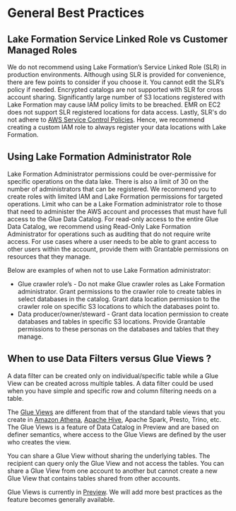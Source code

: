 # General Best Practices

## Lake Formation Service Linked Role vs Customer Managed Roles

We do not recommend using Lake Formation’s Service Linked Role (SLR) in production environments. Although using SLR is provided for convenience, there are few points to consider if you choose it.  You cannot edit the SLR’s policy if needed. Encrypted catalogs are not supported with SLR for cross account sharing. Significantly large number of S3 locations registered with Lake Formation may cause IAM policy limits to be breached. EMR on EC2 does not support SLR registered locations for data access. Lastly, SLR's do not adhere to [AWS Service Control Policies](https://docs.aws.amazon.com/organizations/latest/userguide/orgs_manage_policies_scps.html). Hence, we recommend creating a custom IAM role to always register your data locations with Lake Formation. 

## Using Lake Formation Administrator Role

 Lake Formation Administrator permissions could be over-permissive for specific operations on the data lake. There is also a limit of 30 on the number of administrators that can be registered. We recommend you to create roles with limited IAM and Lake Formation permissions for targeted operations. Limit who can be a Lake Formation administrator role to those that need to administer the AWS account and processes that must have full access to the Glue Data Catalog. For read-only access to the entire Glue Data Catalog, we recommend using Read-Only Lake Formation Administrator for operations such as auditing that do not require write access.  For use cases where a user needs to be able to grant access to other users within the account, provide them with Grantable permissions on resources that they manage. 

Below are examples of when not to use Lake Formation administrator:

* Glue crawler role’s - Do not make Glue crawler roles as Lake Formation administrator. Grant permissions to the crawler role to create tables in select databases in the catalog. Grant data location permission to the crawler role on specific S3 locations to which the databases point to. 
* Data producer/owner/steward - Grant data location permission to create databases and tables in specific S3 locations. Provide Grantable permissions to these personas on the databases and tables that they manage.

## When to use Data Filters versus Glue Views ?

A data filter can be created only on individual/specific table while a Glue View can be created across multiple tables. A data filter could be used when you have simple and specific row and column filtering needs on a table. 

The [Glue Views](https://docs.aws.amazon.com/athena/latest/ug/views-glue.html) are different from that of the standard table views that you create in [Amazon Athena](https://docs.aws.amazon.com/athena/latest/ug/create-view.html), [Apache Hive](https://docs.aws.amazon.com/athena/latest/ug/hive-views.html), Apache Spark, Presto, Trino, etc. The Glue Views is a feature of Data Catalog in Preview and are based on definer semantics, where access to the Glue Views are defined by the user who creates the view. 

You can share a Glue View without sharing the underlying tables. The recipient can query only the Glue View and not access the tables.  You can share a Glue View from one account to another but cannot create a new Glue View that contains tables shared from other accounts. 

Glue Views is currently in [Preview](https://docs.aws.amazon.com/lake-formation/latest/dg/working-with-views.html). We will add more best practices as the feature becomes generally available. 

